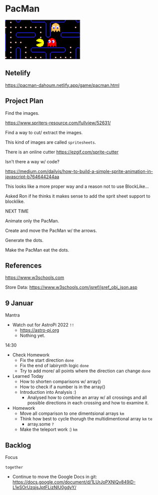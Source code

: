 # PacMan

![](logo.png)

## Netelify

https://pacman-dahoum.netlify.app/game/pacman.html

## Project Plan

Find the images.

https://www.spriters-resource.com/fullview/52631/

Find a way to cut/ extract the images.

This kind of images are called `spritesheets`.

There is an online cutter https://ezgif.com/sprite-cutter

Isn't there a way w/ code?

https://medium.com/dailyjs/how-to-build-a-simple-sprite-animation-in-javascript-b764644244aa

This looks like a more proper way and a reason not to use BlockLike...

Asked Ron if he thinks it makes sense to add the sprit sheet support to blocklike.

NEXT TIME

Animate only the PacMan.

Create and move the PacMan w/ the arrows.

Generate the dots.

Make the PacMan eat the dots.

## References

https://www.w3schools.com


Store Data:
https://www.w3schools.com/jsref/jsref_obj_json.asp

## 9 Januar

Mantra

* Watch out for AstroPi 2022 `!!`
  * https://astro-pi.org
  * Nothing yet.

14:30

* Check Homework
  * Fix the start direction `done`
  * Fix the end of labirynth logic `done`
  * Try to add more/ all points where the direction can change `done`
* Learned Today
  * How to shorten comparisons w/ array()
  * How to check if a number is in the array()
  * Introduction into Analysis :)
    * Analysed how to combine an array w/ all crossings and all possible directions in each crossing and how to examine it.
* Homework
  * Move all comparison to one dimentsional arrays `km`
  * Think how best to cycle thorugh the multidimentional array `km` `te`
    * array.some `?`
  * Make the teleport work :) `km`
## Backlog

Focus

`together`

* Continue to move the Google Docs in git: https://docs.google.com/document/d/1LUrJoPXNlQv849iD-L1eSOrUzqjsJptFLizNlU0gdyY/